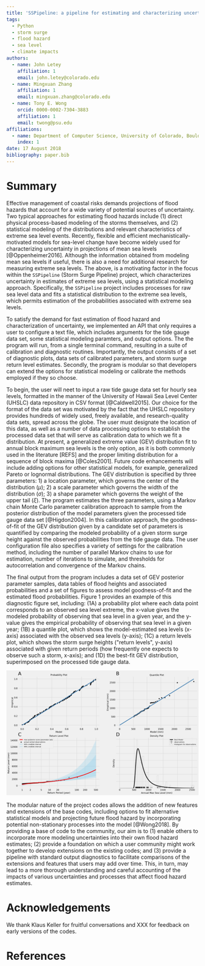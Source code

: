 ```yaml
---
title: 'SSPipeline: a pipeline for estimating and characterizing uncertainty in coastal storm surge levels'
tags:
  - Python
  - storm surge
  - flood hazard
  - sea level
  - climate impacts
authors:
  - name: John Letey
    affiliation: 1
    email: john.letey@colorado.edu
  - name: Mingxuan Zhang
    affiliation: 1
    email: mingxuan.zhang@colorado.edu
  - name: Tony E. Wong
    orcid: 0000-0002-7304-3883
    affiliation: 1
    email: twong@psu.edu
affiliations:
  - name: Department of Computer Science, University of Colorado, Boulder, CO, USA
    index: 1
date: 17 August 2018
bibliography: paper.bib
---
```


# Summary
Effective management of coastal risks demands projections of flood hazards that account for a wide variety of potential sources of uncertainty. Two typical approaches for estimating flood hazards include (1) direct physical process-based modeling of the storms themselves, and (2) statistical modeling of the distributions and relevant characteristics of extreme sea level events. Recently, flexible and efficient mechanistically-motivated models for sea-level change have become widely used for characterizing uncertainty in projections of mean sea levels [@Oppenheimer2016]. Although the information obtained from modeling mean sea levels if useful, there is also a need for additional research for measuring extreme sea levels. The above, is a motivating factor in the focus within the ``SSPipeline`` (Storm Surge Pipeline) project, which characterizes uncertainty in estimates of extreme sea levels, using a statistical modeling approach. Specifically, the ``SSPipeline`` project includes processes for raw sea level data and fits a statistical distribution to the extreme sea levels, which permits estimation of the probabilities associated with extreme sea levels.

To satisfy the demand for fast estimation of flood hazard and characterization of uncertainty, we implemented an API that only requires a user to configure a text file, which includes arguments for the tide gauge data set, some statistical modeling paramters, and output options. The the program will run, from a single terminal command, resulting in a suite of calibration and diagnostic routines. Importantly, the output consists of a set of diagnostic plots, data sets of calibrated parameters, and storm surge return level estimates. Secondly, the program is modular so that developers can extend the options for statistical modeling or calibrate the methods employed if they so choose.

To begin, the user will neet to input a raw tide gauge data set for hourly sea levels, formatted in the manner of the University of Hawaii Sea Level Center (UHSLC) data repository in CSV format [@Caldwell2015]. Our choice for the format of the data set was motivated by the fact that the UHSLC repository provides hundreds of widely used, freely available, and research-quality data sets, spread across the globe. The user must designate the location of this data, as well as a number of data processing options to establish the processed data set that will serve as calibration data to which we fit a distribution. At present, a generalized extreme value (GEV) distribution fit to annual block maximum sea levels is the only option, as it is both commonly used in the literature [REFS] and the proper limiting distribution for a sequence of block maxima [@Coles2001]. Future code enhancements will include adding options for other statistical models, for example, generalized Pareto or lognormal distributions. The GEV distribution is specified by three parameters: 1) a location parameter, which governs the center of the distribution ($\mu$); 2) a scale parameter which governs the width of the distribution ($\sigma$); 3) a shape parameter which governs the weight of the upper tail ($\xi$). The program estimates the three parameters, using a Markov chain Monte Carlo parameter calibration approach to sample from the posterior distribution of the model parameters given the processed tide gauge data set [@Higdon2004]. In this calibration approach, the goodness-of-fit of the GEV distribution given by a candidate set of parameters is quantified by comparing the modeled probability of a given storm surge height against the observed probabilities from the tide gauge data. The user configuration file also specifies a variety of settings for the calibration method, including the number of parallel Markov chains to use for estimation, number of iterations to simulate, and thresholds for autocorrelation and convergence of the Markov chains.

The final output from the program includes a data set of GEV posterior parameter samples, data tables of flood heights and associated probabilities and a set of figures to assess model goodness-of-fit and the estimated flood probabilities. Figure 1 provides an example of this diagnostic figure set, including: (1A) a probability plot where each data point corresponds to an observed sea level extreme, the x-value gives the modeled probability of observing that sea level in a given year, and the y-value gives the empirical probability of observing that sea level in a given year; (1B) a quantile plot, which shows the model-estimated sea levels (x-axis) associated with the observed sea levels (y-axis); (1C) a return levels plot, which shows the storm surge heights ("return levels", y-axis) associated with given return periods (how frequently one expects to observe such a storm, x-axis); and (1D) the best-fit GEV distribution, superimposed on the processed tide gauge data.

![Diagnostic output plots using tide gauge data from Grand Isle, Louisiana, USA.](figure1.png)

The modular nature of the project codes allows the addition of new features and extensions of the base codes, including options to fit alternative statistical models and projecting future flood hazard by incorporating potential non-stationary processes into the model [@Wong2018]. By providing a base of code to the community, our aim is to (1) enable others to incorporate more modeling uncertainties into their own flood hazard estimates; (2) provide a foundation on which a user community might work together to develop extensions on the existing codes; and (3) provide a pipeline with standard output diagnostics to facilitate comparisons of the extensions and features that users may add over time. This, in turn, may lead to a more thorough understanding and careful accounting of the impacts of various uncertainties and processes that affect flood hazard estimates.

# Acknowledgements
We thank Klaus Keller for fruitful conversations and XXX for feedback on early
versions of the codes.

# References
